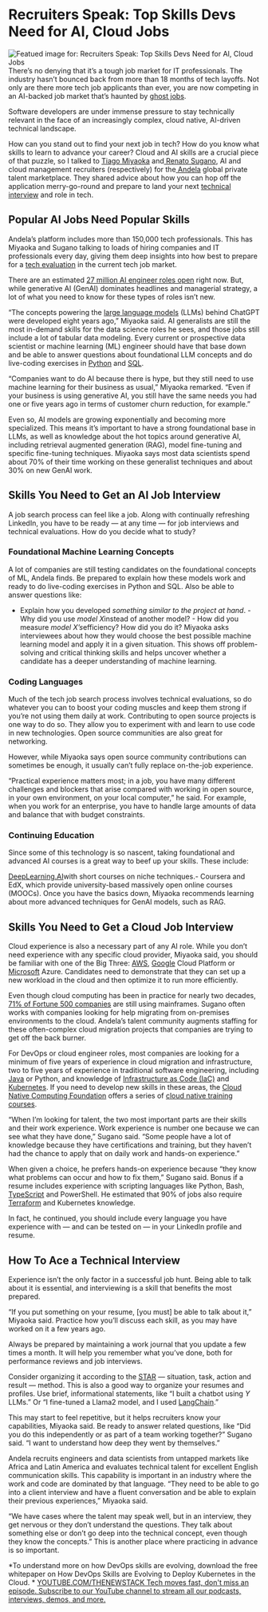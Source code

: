 # Recruiters Speak: Top Skills Devs Need for AI, Cloud Jobs
![Featued image for: Recruiters Speak: Top Skills Devs Need for AI, Cloud Jobs](https://cdn.thenewstack.io/media/2024/07/32c99f9d-recruiters-speak-1024x576.jpg)
There’s no denying that it’s a tough job market for IT professionals. The industry hasn’t bounced back from more than 18 months of tech layoffs. Not only are there more tech job applicants than ever, you are now competing in an AI-backed job market that’s haunted by [ghost jobs](https://thenewstack.io/how-to-use-generative-ai-to-find-your-next-tech-job/).

Software developers are under immense pressure to stay technically relevant in the face of an increasingly complex, cloud native, AI-driven technical landscape.

How can you stand out to find your next job in tech? How do you know what skills to learn to advance your career? Cloud and AI skills are a crucial piece of that puzzle, so I talked to [Tiago Miyaoka](https://www.linkedin.com/in/tiago-yuzo-miyaoka/) and[ Renato Sugano](https://www.linkedin.com/in/rsugano/), AI and cloud management recruiters (respectively) for the[ Andela](https://www.andela.com/) global private talent marketplace. They shared advice about how you can hop off the application merry-go-round and prepare to land your next [technical interview](https://thenewstack.io/how-to-make-tech-interviews-suck-less/) and role in tech.

## Popular AI Jobs Need Popular Skills
Andela’s platform includes more than 150,000 tech professionals. This has Miyaoka and Sugano talking to loads of hiring companies and IT professionals every day, giving them deep insights into how best to prepare for a [tech evaluation](https://andela.com/our-process) in the current tech job market.

There are an estimated [27 million AI engineer roles open](https://thenewstack.io/tech-works-how-to-fill-the-27-million-ai-engineer-gap/) right now. But, while generative AI (GenAI) dominates headlines and managerial strategy, a lot of what you need to know for these types of roles isn’t new.

“The concepts powering the [large language models](https://thenewstack.io/llm/) (LLMs) behind ChatGPT were developed eight years ago,” Miyaoka said. AI generalists are still the most in-demand skills for the data science roles he sees, and those jobs still include a lot of tabular data modeling. Every current or prospective data scientist or machine learning (ML) engineer should have that base down and be able to answer questions about foundational LLM concepts and do live-coding exercises in [Python](https://roadmap.sh/python) and [SQL](https://roadmap.sh/sql).

“Companies want to do AI because there is hype, but they still need to use machine learning for their business as usual,” Miyaoka remarked. “Even if your business is using generative AI, you still have the same needs you had one or five years ago in terms of customer churn reduction, for example.”

Even so, AI models are growing exponentially and becoming more specialized. This means it’s important to have a strong foundational base in LLMs, as well as knowledge about the hot topics around generative AI, including retrieval augmented generation (RAG), model fine-tuning and specific fine-tuning techniques. Miyaoka says most data scientists spend about 70% of their time working on these generalist techniques and about 30% on new GenAI work.

## Skills You Need to Get an AI Job Interview
A job search process can feel like a job. Along with continually refreshing LinkedIn, you have to be ready — at any time — for job interviews and technical evaluations. How do you decide what to study?

### Foundational Machine Learning Concepts
A lot of companies are still testing candidates on the foundational concepts of ML, Andela finds. Be prepared to explain how these models work and ready to do live-coding exercises in Python and SQL. Also be able to answer questions like:

- Explain how you developed
*something similar to the project at hand*. - Why did you use
*model X*instead of another model? - How did you measure
*model X’s*efficiency? How did you do it?
Miyaoka asks interviewees about how they would choose the best possible machine learning model and apply it in a given situation. This shows off problem-solving and critical thinking skills and helps uncover whether a candidate has a deeper understanding of machine learning.

### Coding Languages
Much of the tech job search process involves technical evaluations, so do whatever you can to boost your coding muscles and keep them strong if you’re not using them daily at work. Contributing to open source projects is one way to do so. They allow you to experiment with and learn to use code in new technologies. Open source communities are also great for networking.

However, while Miyaoka says open source community contributions can sometimes be enough, it usually can’t fully replace on-the-job experience.

“Practical experience matters most; in a job, you have many different challenges and blockers that arise compared with working in open source, in your own environment, on your local computer,” he said. For example, when you work for an enterprise, you have to handle large amounts of data and balance that with budget constraints.

### Continuing Education
Since some of this technology is so nascent, taking foundational and advanced AI courses is a great way to beef up your skills. These include:

[DeepLearning.AI](http://deeplearning.ai)with short courses on niche techniques.- Coursera and EdX, which provide university-based massively open online courses (MOOCs).
Once you have the basics down, Miyaoka recommends learning about more advanced techniques for GenAI models, such as RAG.

## Skills You Need to Get a Cloud Job Interview
Cloud experience is also a necessary part of any AI role. While you don’t need experience with any specific cloud provider, Miyaoka said, you should be familiar with one of the Big Three: [AWS](https://aws.amazon.com/?utm_content=inline+mention), [Google](https://cloud.google.com/?utm_content=inline+mention) Cloud Platform or [Microsoft](https://news.microsoft.com/?utm_content=inline+mention) Azure. Candidates need to demonstrate that they can set up a new workload in the cloud and then optimize it to run more efficiently.

Even though cloud computing has been in practice for nearly two decades, [71% of Fortune 500 companies](https://thenewstack.io/finally-platform-engineering-for-enterprise-cloud-migration/) are still using mainframes. Sugano often works with companies looking for help migrating from on-premises environments to the cloud. Andela’s talent community augments staffing for these often-complex cloud migration projects that companies are trying to get off the back burner.

For DevOps or cloud engineer roles, most companies are looking for a minimum of five years of experience in cloud migration and infrastructure, two to five years of experience in traditional software engineering, including [Java](https://roadmap.sh/java) or Python, and knowledge of [Infrastructure as Code (IaC)](https://thenewstack.io/infrastructure-as-code/) and [Kubernetes](https://roadmap.sh/kubernetes). If you need to develop new skills in these areas, the [Cloud Native Computing Foundation](https://cncf.io/?utm_content=inline+mention) offers a series of [cloud native training courses](https://www.cncf.io/training/courses/).

“When I’m looking for talent, the two most important parts are their skills and their work experience. Work experience is number one because we can see what they have done,” Sugano said. “Some people have a lot of knowledge because they have certifications and training, but they haven’t had the chance to apply that on daily work and hands-on experience.”

When given a choice, he prefers hands-on experience because “they know what problems can occur and how to fix them,” Sugano said. Bonus if a resume includes experience with scripting languages like Python, Bash, [TypeScript](https://roadmap.sh/typescript) and PowerShell. He estimated that 90% of jobs also require [Terraform](https://roadmap.sh/terraform) and Kubernetes knowledge.

In fact, he continued, you should include every language you have experience with — and can be tested on — in your LinkedIn profile and resume.

## How To Ace a Technical Interview
Experience isn’t the only factor in a successful job hunt. Being able to talk about it is essential, and interviewing is a skill that benefits the most prepared.

“If you put something on your resume, [you must] be able to talk about it,” Miyaoka said. Practice how you’ll discuss each skill, as you may have worked on it a few years ago.

Always be prepared by maintaining a work journal that you update a few times a month. It will help you remember what you’ve done, both for performance reviews and job interviews.

Consider organizing it according to the [STAR](https://capd.mit.edu/resources/the-star-method-for-behavioral-interviews/) — situation, task, action and result — method. This is also a good way to organize your resumes and profiles. Use brief, informational statements, like “I built a chatbot using *Y* LLMs.” Or “I fine-tuned a Llama2 model, and I used [LangChain](https://thenewstack.io/lets-get-agentic-langchain-and-llamaindex-talk-ai-agents/).”

This may start to feel repetitive, but it helps recruiters know your capabilities, Miyaoka said. Be ready to answer related questions, like “Did you do this independently or as part of a team working together?” Sugano said. “I want to understand how deep they went by themselves.”

Andela recruits engineers and data scientists from untapped markets like Africa and Latin America and evaluates technical talent for excellent English communication skills. This capability is important in an industry where the work and code are dominated by that language. “They need to be able to go into a client interview and have a fluent conversation and be able to explain their previous experiences,” Miyaoka said.

“We have cases where the talent may speak well, but in an interview, they get nervous or they don’t understand the questions. They talk about something else or don’t go deep into the technical concept, even though they know the concepts.” This is another place where practicing in advance is so important.

*To understand more on how DevOps skills are evolving, download the free whitepaper on How DevOps Skills are Evolving to Deploy Kubernetes in the Cloud. *
[
YOUTUBE.COM/THENEWSTACK
Tech moves fast, don't miss an episode. Subscribe to our YouTube
channel to stream all our podcasts, interviews, demos, and more.
](https://youtube.com/thenewstack?sub_confirmation=1)